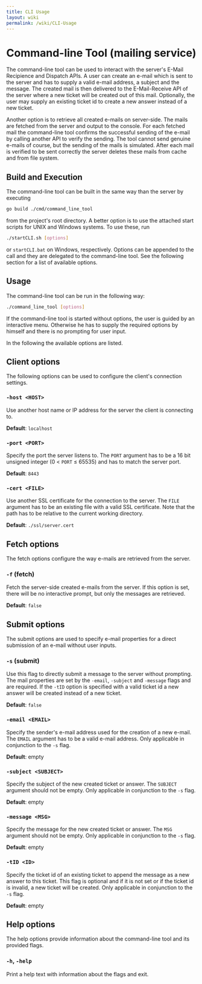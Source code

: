 ```yaml
---
title: CLI Usage
layout: wiki
permalink: /wiki/CLI-Usage
---
```


# Command-line Tool (mailing service)

The command-line tool can be used to interact with the server's E-Mail
Recipience and Dispatch APIs. A user can create an e-mail which is sent to the
server and has to supply a valid e-mail address, a subject and the message. The
created mail is then delivered to the E-Mail-Receive API of the server where a
new ticket will be created out of this mail. Optionally, the user may supply an
existing ticket id to create a new answer instead of a new ticket.

Another option is to retrieve all created e-mails on server-side. The mails are
fetched from the server and output to the console. For each fetched mail the 
command-line tool confirms the successful sending of the e-mail by calling
another API to verify the sending. The tool cannot send genuine e-mails of
course, but the sending of the mails is simulated. After each mail is verified
to be sent correctly the server deletes these mails from cache and from file
system.

## Build and Execution

The command-line tool can be built in the same way than the server by executing

```bash
go build ./cmd/command_line_tool
```

from the project's root directory. A better option is to use the attached start
scripts for UNIX and Windows systems. To use these, run

```bash
./startCLI.sh [options]
```

or `startCLI.bat` on Windows, respectively. Options can be appended to the call
and they are delegated to the command-line tool. See the following section for a
list of available options.

## Usage

The command-line tool can be run in the following way:

```bash
./command_line_tool [options]
```

If the command-line tool is started without options, the user is guided by an
interactive menu. Otherwise he has to supply the required options by himself and
there is no prompting for user input.

In the following the available options are listed.

## Client options

The following options can be used to configure the client's connection settings.

### `-host <HOST>`

Use another host name or IP address for the server the client is connecting to.

**Default**: `localhost`

### `-port <PORT>`

Specify the port the server listens to. The `PORT` argument has to be a 16 bit
unsigned integer (0 < `PORT` &le; 65535) and has to match the server port.

**Default**: `8443`

### `-cert <FILE>`

Use another SSL certificate for the connection to the server. The `FILE`
argument has to be an existing file with a valid SSL certificate. Note that the
path has to be relative to the current working directory.

**Default**: `./ssl/server.cert`

## Fetch options

The fetch options configure the way e-mails are retrieved from the server.

### `-f` (fetch)

Fetch the server-side created e-mails from the server. If this option is set,
there will be no interactive prompt, but only the messages are retrieved.

**Default**: `false`

## Submit options

The submit options are used to specify e-mail properties for a direct submission
of an e-mail without user inputs.

### `-s` (submit)

Use this flag to directly submit a message to the server without prompting. The
mail properties are set by the `-email`, `-subject` and `-message` flags and are
required. If the `-tID` option is specified with a valid ticket id a new answer
will be created instead of a new ticket.

**Default**: `false`

### `-email <EMAIL>`

Specify the sender's e-mail address used for the creation of a new e-mail. The
`EMAIL` argument has to be a valid e-mail address. Only applicable in
conjunction to the `-s` flag.

**Default**: empty

### `-subject <SUBJECT>`

Specify the subject of the new created ticket or answer. The `SUBJECT` argument
should not be empty. Only applicable in conjunction to the `-s` flag.

**Default**: empty

### `-message <MSG>`

Specify the message for the new created ticket or answer. The `MSG` argument
should not be empty. Only applicable in conjunction to the `-s` flag.

**Default**: empty

### `-tID <ID>`

Specify the ticket id of an existing ticket to append the message as a new
answer to this ticket. This flag is optional and if it is not set or if the
ticket id is invalid, a new ticket will be created. Only applicable in
conjunction to the `-s` flag.

**Default**: empty

## Help options

The help options provide information about the command-line tool and its
provided flags.

### `-h`, `-help`

Print a help text with information about the flags and exit.
